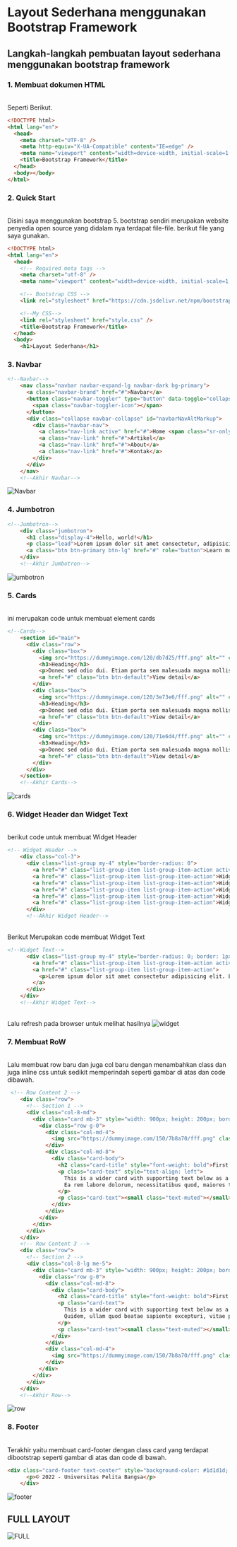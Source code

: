 # Layout Sederhana menggunakan Bootstrap Framework

## Langkah-langkah pembuatan layout sederhana menggunakan bootstrap framework

### 1. Membuat dokumen HTML

<br>Seperti Berikut.

```HTML
<!DOCTYPE html>
<html lang="en">
  <head>
    <meta charset="UTF-8" />
    <meta http-equiv="X-UA-Compatible" content="IE=edge" />
    <meta name="viewport" content="width=device-width, initial-scale=1.0" />
    <title>Bootstrap Framework</title>
  </head>
  <body></body>
</html>
```

### 2. Quick Start

<br>Disini saya menggunakan bootstrap 5. bootstrap sendiri merupakan website penyedia open source yang didalam nya terdapat file-file. berikut file yang saya gunakan.

```HTML
<!DOCTYPE html>
<html lang="en">
  <head>
    <!-- Required meta tags -->
    <meta charset="utf-8" />
    <meta name="viewport" content="width=device-width, initial-scale=1, shrink-to-fit=no" />

    <!-- Bootstrap CSS -->
    <link rel="stylesheet" href="https://cdn.jsdelivr.net/npm/bootstrap@4.6.1/dist/css/bootstrap.min.css" integrity="sha384-zCbKRCUGaJDkqS1kPbPd7TveP5iyJE0EjAuZQTgFLD2ylzuqKfdKlfG/eSrtxUkn" crossorigin="anonymous" />

    <!--My CSS-->
    <link rel="stylesheet" href="style.css" />
    <title>Bootstrap Framework</title>
  </head>
  <body>
    <h1>Layout Sederhana</h1>
```

### 3. Navbar

```HTML
<!--Navbar-->
    <nav class="navbar navbar-expand-lg navbar-dark bg-primary">
      <a class="navbar-brand" href="#">Navbar</a>
      <button class="navbar-toggler" type="button" data-toggle="collapse" data-target="#navbarNavAltMarkup" aria-controls="navbarNavAltMarkup" aria-expanded="false" aria-label="Toggle navigation">
        <span class="navbar-toggler-icon"></span>
      </button>
      <div class="collapse navbar-collapse" id="navbarNavAltMarkup">
        <div class="navbar-nav">
          <a class="nav-link active" href="#">Home <span class="sr-only">(current)</span></a>
          <a class="nav-link" href="#">Artikel</a>
          <a class="nav-link" href="#">About</a>
          <a class="nav-link" href="#">Kontak</a>
        </div>
      </div>
    </nav>
    <!--Akhir Navbar-->
```

![Navbar](img/Navbar.png)

### 4. Jumbotron

```HTML
<!--Jumbotron-->
    <div class="jumbotron">
      <h1 class="display-4">Hello, world!</h1>
      <p class="lead">Lorem ipsum dolor sit amet consectetur, adipisicing elit. Cupiditate nam quibusdam ipsum eos facere assumenda repudiandae ipsa magnam, tempore, modi illum omnis, enim et quod excepturi numquam eum id deleniti.</p>
      <a class="btn btn-primary btn-lg" href="#" role="button">Learn more</a>
    </div>
    <!--Akhir Jumbotron-->
```

![jumbotron](img/jumbotron.png)

### 5. Cards

<br>ini merupakan code untuk membuat element cards

```HTML
<!--Cards-->
    <section id="main">
      <div class="row">
        <div class="box">
          <img src="https://dummyimage.com/120/db7d25/fff.png" alt="" class="image-circle" />
          <h3>Heading</h3>
          <p>Donec sed odio dui. Etiam porta sem malesuada magna mollis euismod.</p>
          <a href="#" class="btn btn-default">View detail</a>
        </div>
        <div class="box">
          <img src="https://dummyimage.com/120/3e73e6/fff.png" alt="" class="image-circle" />
          <h3>Heading</h3>
          <p>Donec sed odio dui. Etiam porta sem malesuada magna mollis euismod.</p>
          <a href="#" class="btn btn-default">View detail</a>
        </div>
        <div class="box">
          <img src="https://dummyimage.com/120/71e6d4/fff.png" alt="" class="image-circle" />
          <h3>Heading</h3>
          <p>Donec sed odio dui. Etiam porta sem malesuada magna mollis euismod.</p>
          <a href="#" class="btn btn-default">View detail</a>
        </div>
      </div>
    </section>
    <!--Akhir Cards-->
```

![cards](img/CARDS.png)

### 6. Widget Header dan Widget Text

<br>berikut code untuk membuat Widget Header

```HTML
<!-- Widget Header -->
    <div class="col-3">
      <div class="list-group my-4" style="border-radius: 0">
        <a href="#" class="list-group-item list-group-item-action active" aria-current="true" style="font-weight: bold"> Widget Header </a>
        <a href="#" class="list-group-item list-group-item-action">Widget Link</a>
        <a href="#" class="list-group-item list-group-item-action">Widget Link</a>
        <a href="#" class="list-group-item list-group-item-action">Widget Link</a>
        <a href="#" class="list-group-item list-group-item-action">Widget Link</a>
        <a href="#" class="list-group-item list-group-item-action">Widget Link</a>
      </div>
      <!--Akhir Widget Header-->
```

<br>Berikut Merupakan code membuat Widget Text

```HTML
<!--Widget Text-->
      <div class="list-group my-4" style="border-radius: 0; border: 1px #eee">
        <a href="#" class="list-group-item list-group-item-action active" aria-current="true" style="font-weight: bold"> Widget Text </a>
        <a href="#" class="list-group-item list-group-item-action">
          <p>Lorem ipsum dolor sit amet consectetur adipisicing elit. Laboriosam quas natus, amet ab voluptatibus beatae accusamus, quam hic veritatis ipsa, accusantium est nihil dolores minus at labore sapiente autem vero.</p>
        </a>
      </div>
    </div>
    <!--Akhir Widget Text-->
```

<br>Lalu refresh pada browser untuk melihat hasilnya
![widget](img/Widget.png)

### 7. Membuat RoW

<br>Lalu membuat row baru dan juga col baru dengan menambahkan class dan juga inline css untuk sedikit memperindah seperti gambar di atas dan code dibawah.

```HTML
 <!-- Row Content 2 -->
    <div class="row">
      <!-- Section 1 -->
      <div class="col-8-md">
        <div class="card mb-3" style="width: 900px; height: 200px; border: 0">
          <div class="row g-0">
            <div class="col-md-4">
              <img src="https://dummyimage.com/150/7b8a70/fff.png" class="img-fluid rounded-start" alt="..." />
            </div>
            <div class="col-md-8">
              <div class="card-body">
                <h2 class="card-title" style="font-weight: bold">First featurette heading</h2>
                <p class="card-text" style="text-align: left">
                  This is a wider card with supporting text below as a natural lead-in to additional content. This content is a little bit longer. Lorem, ipsum dolor sit amet consectetur adipisicing elit. Velit animi quidem facere neque.
                  Ea rem labore dolorum, necessitatibus quod, maiores tempore harum fugit qui accusantium iure. Dolorum illo repellat vitae?
                </p>
                <p class="card-text"><small class="text-muted"></small></p>
              </div>
            </div>
          </div>
        </div>
      </div>
    </div>
    <!-- Row Content 3 -->
    <div class="row">
      <!-- Section 2 -->
      <div class="col-8-lg me-5">
        <div class="card mb-3" style="width: 900px; height: 200px; border: 0">
          <div class="row g-0">
            <div class="col-md-8">
              <div class="card-body">
                <h2 class="card-title" style="font-weight: bold">First featurette heading</h2>
                <p class="card-text">
                  This is a wider card with supporting text below as a natural lead-in to additional content. This content is a little bit longer. Lorem ipsum dolor sit amet consectetur adipisicing elit. Animi rerum at facilis nesciunt.
                  Quidem, ullam quod beatae sapiente excepturi, vitae praesentium ipsa ab optio, doloribus voluptatem vel atque eveniet necessitatibus?
                </p>
                <p class="card-text"><small class="text-muted"></small></p>
              </div>
            </div>
            <div class="col-md-4">
              <img src="https://dummyimage.com/150/7b8a70/fff.png" class="img-fluid rounded-start" alt="picture" />
            </div>
          </div>
        </div>
      </div>
    </div>
    <!--Akhir Row-->
```

![row](img/row.png)

### 8. Footer

<br>Terakhir yaitu membuat card-footer dengan class card yang terdapat dibootstrap seperti gambar di atas dan code di bawah.

```HTML
<div class="card-footer text-center" style="background-color: #1d1d1d; color: #eee">
      <p>© 2022 - Universitas Pelita Bangsa</p>
    </div>
```

![footer](img/footer.png)

## FULL LAYOUT

![FULL](img/full.png)
